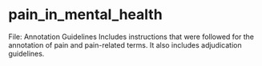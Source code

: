 # pain_in_mental_health

File: Annotation Guidelines
Includes instructions that were followed for the annotation of pain and pain-related terms. 
It also includes adjudication guidelines.
